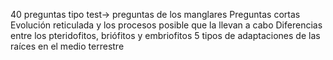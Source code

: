 40 preguntas tipo test→
preguntas de los manglares
Preguntas cortas
Evolución reticulada y los procesos posible que la llevan a cabo
Diferencias entre los pteridofitos, briófitos y embriofitos
5 tipos de adaptaciones de las raíces en el medio terrestre
